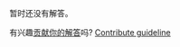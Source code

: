 
暂时还没有解答。

有兴趣[贡献你的解答](https://github.com/BFEdev/BFE.dev-solutions/blob/main/problem/convert-hex-color-to-rgba_zh.md)吗? [Contribute guideline](https://github.com/BFEdev/BFE.dev-solutions#how-to-contribute)
